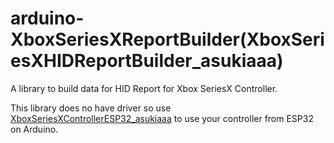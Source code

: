 # arduino-XboxSeriesXReportBuilder(XboxSeriesXHIDReportBuilder_asukiaaa)

A library to build data for HID Report for Xbox SeriesX Controller.

This library does no have driver so use [XboxSeriesXControllerESP32_asukiaaa](https://github.com/asukiaaa/arduino-XboxSeriesXControllerESP32) to use your controller from ESP32 on Arduino.
